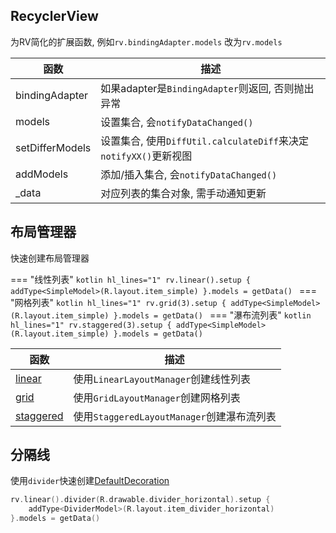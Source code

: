 ## RecyclerView

为RV简化的扩展函数, 例如`rv.bindingAdapter.models` 改为`rv.models`

| 函数            | 描述                                                         |
| --------------- | ------------------------------------------------------------ |
| bindingAdapter  | 如果adapter是`BindingAdapter`则返回, 否则抛出异常            |
| models          | 设置集合, 会`notifyDataChanged()`                            |
| setDifferModels | 设置集合, 使用`DiffUtil.calculateDiff`来决定`notifyXX()`更新视图 |
| addModels       | 添加/插入集合, 会`notifyDataChanged()`                       |
| _data           | 对应列表的集合对象, 需手动通知更新                           |

## 布局管理器

快速创建布局管理器

=== "线性列表"
    ```kotlin hl_lines="1"
    rv.linear().setup {
        addType<SimpleModel>(R.layout.item_simple)
    }.models = getData()
    ```
=== "网格列表"
    ```kotlin hl_lines="1"
    rv.grid(3).setup {
        addType<SimpleModel>(R.layout.item_simple)
    }.models = getData()
    ```
=== "瀑布流列表"
    ```kotlin hl_lines="1"
    rv.staggered(3).setup {
        addType<SimpleModel>(R.layout.item_simple)
    }.models = getData()
    ```

| 函数 | 描述 |
|-|-|
| [linear](api/-b-r-v/com.drake.brv.utils/grid.html) | 使用`LinearLayoutManager`创建线性列表 |
| [grid](api/-b-r-v/com.drake.brv.utils/grid.html) | 使用`GridLayoutManager`创建网格列表 |
| [staggered](api/-b-r-v/com.drake.brv.utils/staggered.html) | 使用`StaggeredLayoutManager`创建瀑布流列表 |



## 分隔线

使用`divider`快速创建[DefaultDecoration](api/-b-r-v/com.drake.brv/-default-decoration/index.html)

```kotlin hl_lines="1"
rv.linear().divider(R.drawable.divider_horizontal).setup {
    addType<DividerModel>(R.layout.item_divider_horizontal)
}.models = getData()
```